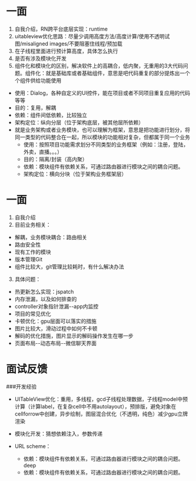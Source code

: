 # 一面
<!-- Will Wei -->
1. 自我介绍，RN跨平台底层实现：runtime
2. uitableview优化思路：尽量少调用高度方法/高度计算/使用不透明试图/misaligned images/不要阻塞住线程/预加载
3. 在子线程里面进行预计算高度，具体怎么执行
4. 是否有涉及模块化开发
5. 组件化和模块化的区别，解决软件上的高耦合，低内聚，无重用的3大代码问题。组件化：就是基础库或者基础组件，意思是吧代码重复的部分提炼出一个个组件供给功能使用
  - 使用：Dialog，各种自定义的UI控件，能在项目或者不同项目重复应用的代码等等
  - 目的：复用，解耦
  - 依赖：组件间低依赖，比较独立
  - 架构定位：纵向分层（位于架构底层，被其他层所依赖）
- 就是业务架构或者业务模块，也可以理解为框架，意思是把功能进行划分，将同一类型的代码整合在一起，所以模块的功能相对复杂，但都属于同一个业务
  - 使用：按照项目功能需求划分不同类型的业务框架（例如：注册，登陆，外卖，直播。。。）
  - 目的：隔离/封装（高内聚）
  - 依赖：模块组件有依赖关系，可通过路由器进行模块之间的耦合问题。
  - 架构定位：横向分块（位于架构业务框架层）


# 一面
<!-- Desmnd Ye/menco yu -->
1. 自我介绍
2. 目前业务相关：
  - 解耦，业务模块耦合：路由相关
  - 路由安全性
  - 现有工作的模块
  - 版本管理Git
  - 组件比较大，git管理比较耗时，有什么解决办法
3. 具体问题：
  - 热更新怎么实现：jspatch
  - 内存泄漏，以及如何排查的
  - controller对象指针泄漏--app内监控
  - 项目的常见优化
  - 卡顿优化：gpu层面可以落实的措施
  - 图片比较大，滑动过程中如何不卡顿
  - 解码的优化措施，图片显示的解码操作发生在哪一步
  - 页面布局--动态布局--微信聊天界面

# 面试反馈

###开发经验
- UITableView优化：重用，多线程，gcd子线程处理数据，子线程model中预计算（计算label，在复杂cell中不用autolayout），预排版，避免对象在cellforrow中创建，异步绘制，图层混合优化（不透明，纯色）减少gpu立牌渲染
- 模块化开发：猜想依赖注入，参数传递
- URL scheme：

  - 依赖：模块组件有依赖关系，可通过路由器进行模块之间的耦合问题。 deep
  - 依赖：模块组件有依赖关系，可通过路由器进行模块之间的耦合问题。
